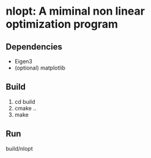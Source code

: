 # nlopt: A miminal non linear optimization program

## Dependencies
- Eigen3
- (optional) matplotlib

## Build
1. cd build
2. cmake .. 
3. make

## Run

build/nlopt